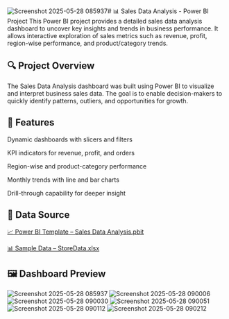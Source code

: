 ![Screenshot 2025-05-28 085937](https://github.com/user-attachments/assets/a3178874-22c9-495e-89e6-ec4e7f9a1727)# 📊 Sales Data Analysis - Power BI Project
 This Power BI project provides a detailed sales data analysis dashboard to uncover key insights and trends in business performance. It allows interactive exploration of sales metrics such as revenue, profit, region-wise performance, and product/category trends.
 
## 🔍 Project Overview
 
The Sales Data Analysis dashboard was built using Power BI to visualize and interpret business sales data. The goal is to enable decision-makers to quickly identify patterns, outliers, and opportunities for growth.

## 🚀 Features
Dynamic dashboards with slicers and filters

KPI indicators for revenue, profit, and orders

Region-wise and product-category performance

Monthly trends with line and bar charts

Drill-through capability for deeper insight

## 📁 Data Source

<a href="https://github.com/Satayajit/Sales-Data-Analysis/blob/main/Sales%20Data%20Analysis.pbit" target="_blank">📈 Power BI Template – Sales Data Analysis.pbit</a>

<a href="https://github.com/Satayajit/Sales-Data-Analysis/blob/main/Store%2BData%20(1).xlsx" target="_blank">📊 Sample Data – StoreData.xlsx</a>

## 🖼️ Dashboard Preview

![Screenshot 2025-05-28 085937](https://github.com/user-attachments/assets/7165c81e-2b72-4361-9dd0-05bf03e35860)
![Screenshot 2025-05-28 090006](https://github.com/user-attachments/assets/cebcb6c9-752e-48fd-90ea-6a24ee290d65)
![Screenshot 2025-05-28 090030](https://github.com/user-attachments/assets/6b187eec-0a22-477a-a920-127ae29c59c6)
![Screenshot 2025-05-28 090051](https://github.com/user-attachments/assets/d1d83060-1aaa-45c4-937b-7e17f1d499f0)
![Screenshot 2025-05-28 090112](https://github.com/user-attachments/assets/9d2c0f50-777b-4838-8392-4be359f06998)
![Screenshot 2025-05-28 090212](https://github.com/user-attachments/assets/3c4144d3-b72e-452d-b8fa-87c0c26fc3fc)
